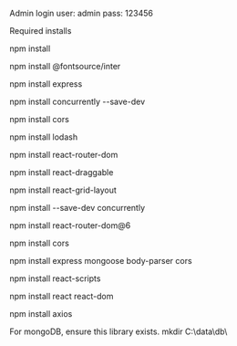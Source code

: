 Admin login
    user: admin
    pass: 123456

Required installs

npm install

npm install @fontsource/inter

npm install express

npm install concurrently --save-dev

npm install cors

npm install lodash

npm install react-router-dom

npm install react-draggable

npm install react-grid-layout

npm install --save-dev concurrently

npm install react-router-dom@6

npm install cors

npm install express mongoose body-parser cors

npm install react-scripts

npm install react react-dom

npm install axios


For mongoDB, ensure this library exists.
mkdir C:\data\db\